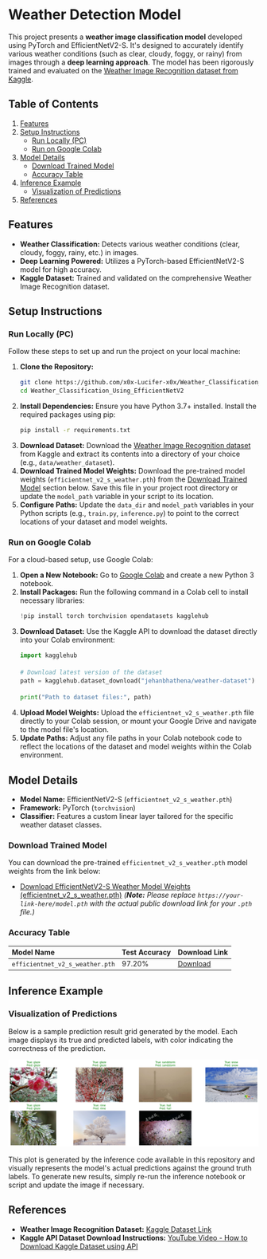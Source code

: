 # Weather Detection Model 

This project presents a **weather image classification model** developed using PyTorch and EfficientNetV2-S. It's designed to accurately identify various weather conditions (such as clear, cloudy, foggy, or rainy) from images through a **deep learning approach**. The model has been rigorously trained and evaluated on the [Weather Image Recognition dataset from Kaggle](https://www.kaggle.com/datasets/jehanbhathena/weather-dataset).

## Table of Contents

1.  [Features](https://www.google.com/search?q=%23features)
2.  [Setup Instructions](https://www.google.com/search?q=%23setup-instructions)
      - [Run Locally (PC)](https://www.google.com/search?q=%23run-locally-pc)
      - [Run on Google Colab](https://www.google.com/search?q=%23run-on-google-colab)
3.  [Model Details](https://www.google.com/search?q=%23model-details)
      - [Download Trained Model](https://www.google.com/search?q=%23download-trained-model)
      - [Accuracy Table](https://www.google.com/search?q=%23accuracy-table)
4.  [Inference Example](https://www.google.com/search?q=%23inference-example)
      - [Visualization of Predictions](https://www.google.com/search?q=%23visualization-of-predictions)
5.  [References](https://www.google.com/search?q=%23references)

## Features

  * **Weather Classification:** Detects various weather conditions (clear, cloudy, foggy, rainy, etc.) in images.
  * **Deep Learning Powered:** Utilizes a PyTorch-based EfficientNetV2-S model for high accuracy.
  * **Kaggle Dataset:** Trained and validated on the comprehensive Weather Image Recognition dataset.

## Setup Instructions

### Run Locally (PC)

Follow these steps to set up and run the project on your local machine:

1.  **Clone the Repository:**
    ```bash
    git clone https://github.com/x0x-Lucifer-x0x/Weather_Classification_Using_EfficientNetV2.git
    cd Weather_Classification_Using_EfficientNetV2
    ```
2.  **Install Dependencies:** Ensure you have Python 3.7+ installed. Install the required packages using pip:
    ```bash
    pip install -r requirements.txt
    ```
3.  **Download Dataset:**
    Download the [Weather Image Recognition dataset](https://www.kaggle.com/datasets/jehanbhathena/weather-dataset) from Kaggle and extract its contents into a directory of your choice (e.g., `data/weather_dataset`).
4.  **Download Trained Model Weights:**
    Download the pre-trained model weights (`efficientnet_v2_s_weather.pth`) from the [Download Trained Model](efficientnet_v2_s_weather.pth) section below. Save this file in your project root directory or update the `model_path` variable in your script to its location.
5.  **Configure Paths:**
    Update the `data_dir` and `model_path` variables in your Python scripts (e.g., `train.py`, `inference.py`) to point to the correct locations of your dataset and model weights.

### Run on Google Colab

For a cloud-based setup, use Google Colab:

1.  **Open a New Notebook:** Go to [Google Colab](https://colab.research.google.com/) and create a new Python 3 notebook.
2.  **Install Packages:** Run the following command in a Colab cell to install necessary libraries:
    ```python
    !pip install torch torchvision opendatasets kagglehub
    ```
3.  **Download Dataset:** Use the Kaggle API to download the dataset directly into your Colab environment:
    ```python
    import kagglehub

    # Download latest version of the dataset
    path = kagglehub.dataset_download("jehanbhathena/weather-dataset")

    print("Path to dataset files:", path)
    ```
4.  **Upload Model Weights:** Upload the `efficientnet_v2_s_weather.pth` file directly to your Colab session, or mount your Google Drive and navigate to the model file's location.
5.  **Update Paths:** Adjust any file paths in your Colab notebook code to reflect the locations of the dataset and model weights within the Colab environment.

## Model Details

  * **Model Name:** EfficientNetV2-S (`efficientnet_v2_s_weather.pth`)
  * **Framework:** PyTorch (`torchvision`)
  * **Classifier:** Features a custom linear layer tailored for the specific weather dataset classes.

### Download Trained Model

You can download the pre-trained `efficientnet_v2_s_weather.pth` model weights from the link below:

  * [Download EfficientNetV2-S Weather Model Weights (efficientnet\_v2\_s\_weather.pth)](efficientnet_v2_s_weather.pth)
    *(**Note:** Please replace `https://your-link-here/model.pth` with the actual public download link for your `.pth` file.)*

### Accuracy Table

| Model Name                      | Test Accuracy | Download Link                                        |
| :------------------------------ | :------------ | :--------------------------------------------------- |
| `efficientnet_v2_s_weather.pth` | 97.20%        | [Download](efficientnet_v2_s_weather.pth)         |

## Inference Example

### Visualization of Predictions

Below is a sample prediction result grid generated by the model. Each image displays its true and predicted labels, with color indicating the correctness of the prediction.

![Sample Results](download.png)

This plot is generated by the inference code available in this repository and visually represents the model's actual predictions against the ground truth labels. To generate new results, simply re-run the inference notebook or script and update the image if necessary.

## References

  * **Weather Image Recognition Dataset:** [Kaggle Dataset Link](https://www.kaggle.com/datasets/jehanbhathena/weather-dataset)
  * **Kaggle API Dataset Download Instructions:** [YouTube Video - How to Download Kaggle Dataset using API](https://www.youtube.com/watch?v=krkS9u140tM)
